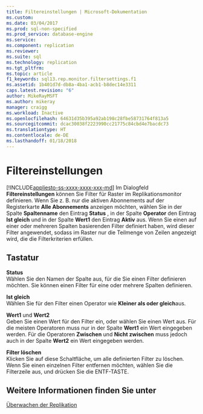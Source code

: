 ```yaml
---
title: Filtereinstellungen | Microsoft-Dokumentation
ms.custom: 
ms.date: 03/04/2017
ms.prod: sql-non-specified
ms.prod_service: database-engine
ms.service: 
ms.component: replication
ms.reviewer: 
ms.suite: sql
ms.technology: replication
ms.tgt_pltfrm: 
ms.topic: article
f1_keywords: sql13.rep.monitor.filtersettings.f1
ms.assetid: 1b401d7d-db8a-4ba1-acb1-b8dec14e3311
caps.latest.revision: "6"
author: MikeRayMSFT
ms.author: mikeray
manager: craigg
ms.workload: Inactive
ms.openlocfilehash: 64631d35b395a92ab198c28fbe58731764f813a5
ms.sourcegitcommit: dcac30038f2223990cc21775c84cbd4e7bacdc73
ms.translationtype: HT
ms.contentlocale: de-DE
ms.lasthandoff: 01/18/2018
---
```

# <a name="filter-settings"></a>Filtereinstellungen
[!INCLUDE[appliesto-ss-xxxx-xxxx-xxx-md](../../includes/appliesto-ss-xxxx-xxxx-xxx-md.md)] Im Dialogfeld **Filtereinstellungen** können Sie Filter für Raster im Replikationsmonitor definieren. Wenn Sie z. B. nur die aktiven Abonnements auf der Registerkarte **Alle Abonnements** anzeigen möchten, wählen Sie in der Spalte **Spaltenname** den Eintrag **Status** , in der Spalte **Operator** den Eintrag **Ist gleich** und in der Spalte **Wert1** den Eintrag **Aktiv** aus. Wenn Sie einen auf einer oder mehreren Spalten basierenden Filter definiert haben, wird dieser Filter angewendet, sodass im Raster nur die Teilmenge von Zeilen angezeigt wird, die die Filterkriterien erfüllen.  
  
## <a name="options"></a>Tastatur  
 **Status**  
 Wählen Sie den Namen der Spalte aus, für die Sie einen Filter definieren möchten. Sie können einen Filter für eine oder mehrere Spalten definieren.  
  
 **Ist gleich**  
 Wählen Sie für den Filter einen Operator wie **Kleiner als oder gleich**aus.  
  
 **Wert1** und **Wert2**  
 Geben Sie einen Wert für den Filter ein, oder wählen Sie einen Wert aus. Für die meisten Operatoren muss nur in der Spalte **Wert1** ein Wert eingegeben werden. Für die Operatoren **Zwischen** und **Nicht zwischen** muss jedoch auch in der Spalte **Wert2** ein Wert eingegeben werden.  
  
 **Filter löschen**  
 Klicken Sie auf diese Schaltfläche, um alle definierten Filter zu löschen. Wenn Sie einen einzelnen Filter entfernen möchten, wählen Sie die Filterzeile aus, und drücken Sie die ENTF-TASTE.  
  
## <a name="see-also"></a>Weitere Informationen finden Sie unter  
 [Überwachen der Replikation](../../relational-databases/replication/monitor/monitoring-replication-overview.md)  
  
  
